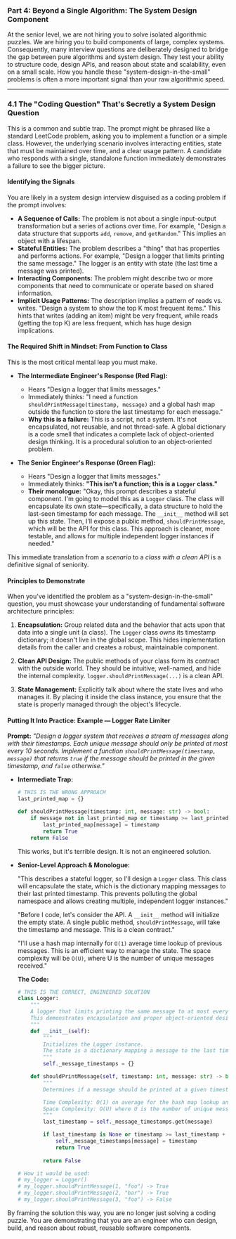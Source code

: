 ### **Part 4: Beyond a Single Algorithm: The System Design Component**

At the senior level, we are not hiring you to solve isolated algorithmic puzzles. We are hiring you to build components of large, complex systems. Consequently, many interview questions are deliberately designed to bridge the gap between pure algorithms and system design. They test your ability to structure code, design APIs, and reason about state and scalability, even on a small scale. How you handle these "system-design-in-the-small" problems is often a more important signal than your raw algorithmic speed.

---

### **4.1 The "Coding Question" That's Secretly a System Design Question**

This is a common and subtle trap. The prompt might be phrased like a standard LeetCode problem, asking you to implement a function or a simple class. However, the underlying scenario involves interacting entities, state that must be maintained over time, and a clear usage pattern. A candidate who responds with a single, standalone function immediately demonstrates a failure to see the bigger picture.

#### **Identifying the Signals**

You are likely in a system design interview disguised as a coding problem if the prompt involves:

*   **A Sequence of Calls:** The problem is not about a single input-output transformation but a series of actions over time. For example, "Design a data structure that supports `add`, `remove`, and `getRandom`." This implies an object with a lifespan.
*   **Stateful Entities:** The problem describes a "thing" that has properties and performs actions. For example, "Design a logger that limits printing the same message." The logger is an entity with state (the last time a message was printed).
*   **Interacting Components:** The problem might describe two or more components that need to communicate or operate based on shared information.
*   **Implicit Usage Patterns:** The description implies a pattern of reads vs. writes. "Design a system to show the top K most frequent items." This hints that writes (adding an item) might be very frequent, while reads (getting the top K) are less frequent, which has huge design implications.

#### **The Required Shift in Mindset: From Function to Class**

This is the most critical mental leap you must make.

*   **The Intermediate Engineer's Response (Red Flag):**
    *   Hears "Design a logger that limits messages."
    *   Immediately thinks: "I need a function `shouldPrintMessage(timestamp, message)` and a global hash map outside the function to store the last timestamp for each message."
    *   **Why this is a failure:** This is a script, not a system. It's not encapsulated, not reusable, and not thread-safe. A global dictionary is a code smell that indicates a complete lack of object-oriented design thinking. It is a procedural solution to an object-oriented problem.

*   **The Senior Engineer's Response (Green Flag):**
    *   Hears "Design a logger that limits messages."
    *   Immediately thinks: **"This isn't a function; this is a `Logger` class."**
    *   **Their monologue:** "Okay, this prompt describes a stateful component. I'm going to model this as a `Logger` class. The class will encapsulate its own state—specifically, a data structure to hold the last-seen timestamp for each message. The `__init__` method will set up this state. Then, I'll expose a public method, `shouldPrintMessage`, which will be the API for this class. This approach is cleaner, more testable, and allows for multiple independent logger instances if needed."

This immediate translation from a *scenario* to a *class with a clean API* is a definitive signal of seniority.

#### **Principles to Demonstrate**

When you've identified the problem as a "system-design-in-the-small" question, you must showcase your understanding of fundamental software architecture principles:

1.  **Encapsulation:** Group related data and the behavior that acts upon that data into a single unit (a class). The `Logger` class *owns* its timestamp dictionary; it doesn't live in the global scope. This hides implementation details from the caller and creates a robust, maintainable component.

2.  **Clean API Design:** The public methods of your class form its contract with the outside world. They should be intuitive, well-named, and hide the internal complexity. `logger.shouldPrintMessage(...)` is a clean API.

3.  **State Management:** Explicitly talk about where the state lives and who manages it. By placing it inside the class instance, you ensure that the state is properly managed through the object's lifecycle.

#### **Putting It Into Practice: Example — Logger Rate Limiter**

**Prompt:** *"Design a logger system that receives a stream of messages along with their timestamps. Each unique message should only be printed at most every 10 seconds. Implement a function `shouldPrintMessage(timestamp, message)` that returns `true` if the message should be printed in the given timestamp, and `false` otherwise."*

*   **Intermediate Trap:**
    ```python
    # THIS IS THE WRONG APPROACH
    last_printed_map = {}
    
    def shouldPrintMessage(timestamp: int, message: str) -> bool:
        if message not in last_printed_map or timestamp >= last_printed_map[message] + 10:
            last_printed_map[message] = timestamp
            return True
        return False
    ```
    This works, but it's terrible design. It is not an engineered solution.

*   **Senior-Level Approach & Monologue:**

    "This describes a stateful logger, so I'll design a `Logger` class. This class will encapsulate the state, which is the dictionary mapping messages to their last printed timestamp. This prevents polluting the global namespace and allows creating multiple, independent logger instances."

    "Before I code, let's consider the API. A `__init__` method will initialize the empty state. A single public method, `shouldPrintMessage`, will take the timestamp and message. This is a clean contract."

    "I'll use a hash map internally for `O(1)` average time lookup of previous messages. This is an efficient way to manage the state. The space complexity will be `O(U)`, where U is the number of unique messages received."

    **The Code:**
    ```python
    # THIS IS THE CORRECT, ENGINEERED SOLUTION
    class Logger:
        """
        A logger that limits printing the same message to at most every 10 seconds.
        This demonstrates encapsulation and proper object-oriented design.
        """
        def __init__(self):
            """
            Initializes the Logger instance.
            The state is a dictionary mapping a message to the last timestamp it was printed.
            """
            self._message_timestamps = {}

        def shouldPrintMessage(self, timestamp: int, message: str) -> bool:
            """
            Determines if a message should be printed at a given timestamp.

            Time Complexity: O(1) on average for the hash map lookup and insertion.
            Space Complexity: O(U) where U is the number of unique messages stored.
            """
            last_timestamp = self._message_timestamps.get(message)

            if last_timestamp is None or timestamp >= last_timestamp + 10:
                self._message_timestamps[message] = timestamp
                return True
            
            return False

    # How it would be used:
    # my_logger = Logger()
    # my_logger.shouldPrintMessage(1, "foo") -> True
    # my_logger.shouldPrintMessage(2, "bar") -> True
    # my_logger.shouldPrintMessage(3, "foo") -> False
    ```

By framing the solution this way, you are no longer just solving a coding puzzle. You are demonstrating that you are an engineer who can design, build, and reason about robust, reusable software components.